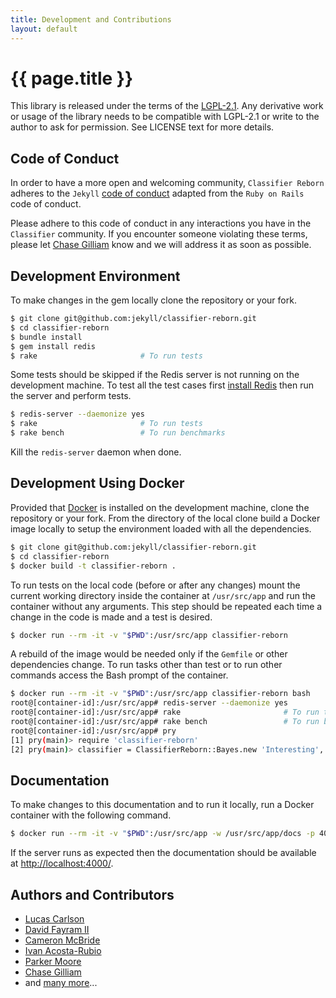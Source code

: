 ```yaml
---
title: Development and Contributions
layout: default
---
```


# {{ page.title }}

This library is released under the terms of the [LGPL-2.1](https://github.com/jekyll/classifier-reborn/blob/master/LICENSE).
Any derivative work or usage of the library needs to be compatible with LGPL-2.1 or write to the author to ask for permission.
See LICENSE text for more details.

## Code of Conduct

In order to have a more open and welcoming community, `Classifier Reborn` adheres to the `Jekyll`
[code of conduct](https://github.com/jekyll/jekyll/blob/master/CONDUCT.markdown) adapted from the `Ruby on Rails` code of conduct.

Please adhere to this code of conduct in any interactions you have in the `Classifier` community.
If you encounter someone violating these terms, please let [Chase Gilliam](https://github.com/Ch4s3) know and we will address it as soon as possible.

## Development Environment

To make changes in the gem locally clone the repository or your fork.

```bash
$ git clone git@github.com:jekyll/classifier-reborn.git
$ cd classifier-reborn
$ bundle install
$ gem install redis
$ rake                       # To run tests
```

Some tests should be skipped if the Redis server is not running on the development machine.
To test all the test cases first [install Redis](https://redis.io/topics/quickstart) then run the server and perform tests.

```bash
$ redis-server --daemonize yes
$ rake                       # To run tests
$ rake bench                 # To run benchmarks
```

Kill the `redis-server` daemon when done.

## Development Using Docker

Provided that [Docker](https://docs.docker.com/engine/installation/) is installed on the development machine, clone the repository or your fork.
From the directory of the local clone build a Docker image locally to setup the environment loaded with all the dependencies.

```bash
$ git clone git@github.com:jekyll/classifier-reborn.git
$ cd classifier-reborn
$ docker build -t classifier-reborn .
```

To run tests on the local code (before or after any changes) mount the current working directory inside the container at `/usr/src/app` and run the container without any arguments.
This step should be repeated each time a change in the code is made and a test is desired.

```bash
$ docker run --rm -it -v "$PWD":/usr/src/app classifier-reborn
```

A rebuild of the image would be needed only if the `Gemfile` or other dependencies change.
To run tasks other than test or to run other commands access the Bash prompt of the container.

```bash
$ docker run --rm -it -v "$PWD":/usr/src/app classifier-reborn bash
root@[container-id]:/usr/src/app# redis-server --daemonize yes
root@[container-id]:/usr/src/app# rake                       # To run tests
root@[container-id]:/usr/src/app# rake bench                 # To run benchmarks
root@[container-id]:/usr/src/app# pry
[1] pry(main)> require 'classifier-reborn'
[2] pry(main)> classifier = ClassifierReborn::Bayes.new 'Interesting', 'Uninteresting'
```

## Documentation

To make changes to this documentation and to run it locally, run a Docker container with the following command.

```bash
$ docker run --rm -it -v "$PWD":/usr/src/app -w /usr/src/app/docs -p 4000:4000 classifier-reborn jekyll s -H 0.0.0.0
```

If the server runs as expected then the documentation should be available at [http://localhost:4000/](http://localhost:4000/).

## Authors and Contributors

* [Lucas Carlson](mailto:lucas@rufy.com)
* [David Fayram II](mailto:dfayram@gmail.com)
* [Cameron McBride](mailto:cameron.mcbride@gmail.com)
* [Ivan Acosta-Rubio](mailto:ivan@softwarecriollo.com)
* [Parker Moore](mailto:email@byparker.com)
* [Chase Gilliam](mailto:chase.gilliam@gmail.com)
* and [many more](https://github.com/jekyll/classifier-reborn/graphs/contributors)...
